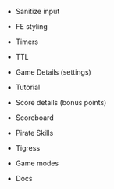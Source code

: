 - Sanitize input
- FE styling
- Timers
- TTL

- Game Details (settings)
- Tutorial

- Score details (bonus points)
- Scoreboard
- Pirate Skills
- Tigress

- Game modes
- Docs
